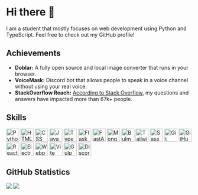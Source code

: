 # Hi there 👋
<p>I am a student that mostly focuses on web development using Python and TypeScript. Feel free to check out my GitHub profile!</p>

## Achievements
- **Doblar:** A fully open source and local image converter that runs in your browser. 
- **VoiceMask:** Discord bot that allows people to speak in a voice channel without using your real voice.
- **StackOverflow Reach:** [According to Stack Overflow](https://stackoverflow.com/users/5721784/armster), my questions and answers have impacted more than 67k+ people.

## Skills

<p>
    <img alt="Python" height="35" src="https://img.shields.io/badge/Python-3776AB?logo=python&logoColor=white&style=for-the-badge" />
    <img alt="HTML" height="35" src="https://img.shields.io/badge/HTML-E34F26?logo=html5&logoColor=white&style=for-the-badge" />
    <img alt="CSS" height="35" src="https://img.shields.io/badge/CSS-1572B6?logo=css3&logoColor=white&style=for-the-badge" />
    <img alt="JavaScript" height="35" src="https://img.shields.io/badge/JavaScript-F7DF1E?logo=javascript&logoColor=black&style=for-the-badge" />
    <img alt="TypeScript" height="35" src="https://img.shields.io/badge/TypeScript-3178C6?logo=TypeScript&logoColor=white&style=for-the-badge" />
    <img alt="Flask" height="35" src="https://img.shields.io/badge/Flask-000000?logo=flask&logoColor=white&style=for-the-badge" />
    <img alt="FastAPI" height="35" src="https://img.shields.io/badge/FastAPI-009688?logo=FastAPI&logoColor=white&style=for-the-badge" />
    <img alt="MongoDB" height="35" src="https://img.shields.io/badge/MongoDB-47A248?logo=mongodb&logoColor=white&style=for-the-badge" />
    <img alt="Bulma" height="35" src="https://img.shields.io/badge/Bulma-00D1B2?logo=bulma&logoColor=white&style=for-the-badge" />
    <img alt="Tailwind" height="35" src="https://img.shields.io/badge/Tailwind-38B2AC?logo=Tailwind%20CSS&logoColor=white&style=for-the-badge" />
    <img alt="Sass" height="35" src="https://img.shields.io/badge/Sass-CC6699?logo=sass&logoColor=white&style=for-the-badge" />
    <img alt="Git" height="35" src="https://img.shields.io/badge/Git-F05032?logo=git&logoColor=white&style=for-the-badge" />
    <img alt="GitHub" height="35" src="https://img.shields.io/badge/GitHub-181717?logo=github&logoColor=white&style=for-the-badge" />
    <img alt="React" height="35" src="https://img.shields.io/badge/React-61DAFB?logo=react&logoColor=white&style=for-the-badge" />
    <img alt="Electron" height="35" src="https://img.shields.io/badge/Electron-47848F?logo=electron&logoColor=white&style=for-the-badge" />
    <img alt="Webpack" height="35" src="https://img.shields.io/badge/Webpack-8DD6F9?logo=webpack&logoColor=black&style=for-the-badge" />
    <img alt="Vite" height="35" src="https://img.shields.io/badge/Vite-646CFF?logo=Vite&logoColor=white&style=for-the-badge" />
    <img alt="Gulp" height="35" src="https://img.shields.io/badge/Gulp-CF4647?logo=gulp&logoColor=white&style=for-the-badge" />
    <img alt="Discord API" height="35" src="https://img.shields.io/badge/Discord%20API-5865F2?logo=Discord&logoColor=white&style=for-the-badge" />
</p>

## GitHub Statistics
<img align="left" src="https://github-readme-stats.vercel.app/api/top-langs/?username=Armster15" />
<img align="left" src="https://github-readme-stats.vercel.app/api?username=Armster15&show_icons=true&hide_title=true" />

<!-- How to generate Badges
Use this Python function:
```py
def create_badge(text, color, logo, logo_color="white"):
    return f"https://img.shields.io/badge/{text}-{color}?logo={logo}&logoColor={logo_color}&style=for-the-badge"
```
Get icons from https://simpleicons.org/
-->
